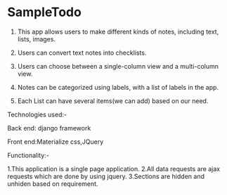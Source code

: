 # SampleTodo
1. This app allows users to make different kinds of notes, including text, lists, images.

2. Users can convert text notes into checklists.

3. Users can choose between a single-column view and a multi-column view.

4. Notes can be categorized using labels, with a list of labels in the app.

5. Each List can have several items(we can add) based on our need.

Technologies used:-

Back end: django framework

Front end:Materialize css,JQuery

Functionality:-

1.This application is a single page application.
2.All data requests are ajax requests which are done by using jquery.
3.Sections are hidden and unhiden based on requirement.

